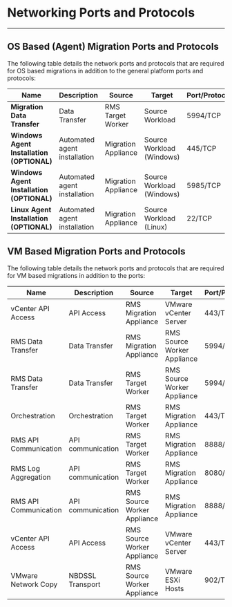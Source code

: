 # Networking Ports and Protocols
---
## OS Based (Agent) Migration Ports and Protocols
The following table details the network ports and protocols that are required for OS based migrations in addition to the general platform ports and protocols:

| Name                            | Description          | Source                     | Target                           | Port/Protocol   |
|---------------------------------|----------------------|----------------------------|-------------------------|-----------------|
|  **Migration Data Transfer** |     Data Transfer    |     RMS Target Worker      |     Source Workload              |     5994/TCP    |
|  **Windows Agent Installation (OPTIONAL)**  |Automated agent installation|     Migration Appliance    |     Source Workload (Windows)    |     445/TCP     |
|  **Windows Agent Installation (OPTIONAL)**  |Automated agent installation|     Migration Appliance    |     Source Workload (Windows)    |     5985/TCP     |
|  **Linux Agent Installation (OPTIONAL)**    | Automated agent installation |     Migration Appliance    |     Source Workload (Linux)      |     22/TCP      |


## VM Based Migration Ports and Protocols
The following table details the network ports and protocols that are required for VM based migrations in addition to the ports:

|     Name                   |     Description      |     Source                      |     Target                     |     Port/Protocol    |
|----------------------------|----------------------|---------------------------------|--------------------------------|----------------------|
| vCenter API Access         |     API Access             |     RMS Migration Appliance     |     VMware vCenter Server      |     443/TCP          |
| RMS Data Transfer |     Data Transfer    |     RMS Migration Appliance     |     RMS Source Worker Appliance |     5994/TCP         |
| RMS Data Transfer |     Data Transfer    |     RMS Target Worker           |     RMS Source Worker Appliance|     5994/TCP         |
| Orchestration |     Orchestration    |     RMS Target Worker           |     RMS Migration Appliance  |     443/TCP         |
| RMS API Communication |API communication| RMS Target Worker |     RMS Migration Appliance    |     8888/TCP         |
| RMS Log Aggregation |API communication| RMS Target Worker |     RMS Migration Appliance    |     8080/TCP         |
| RMS API Communication |API communication| RMS Source Worker Appliance |     RMS Migration Appliance    |     8888/TCP         |
| vCenter API Access     |     API Access             |     RMS Source Worker Appliance |     VMware vCenter Server      |     443/TCP          |
| VMware Network Copy    |     NBDSSL Transport |     RMS Source Worker Appliance |     VMware ESXi Hosts          |     902/TCP          |